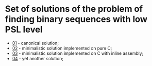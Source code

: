 Set of solutions of the problem of finding binary sequences with low PSL level
==============================================================================
 - [01](01) - canonical solution;
 - [02](02) - minimalistic solution implemented on pure C;
 - [03](03) - minimalistic solution implemented on C with inline assembly;
 - [04](04) - yet another solution;
